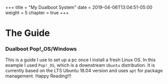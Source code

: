 +++
title = "My Dualboot System"
date = 2019-04-06T13:04:51-05:00
weight = 5
chapter = true
+++

# The Guide

### Dualboot Pop!_OS/Windows

This is a guide I use to set up a pc once I install a fresh Linux OS. In this example I used `Pop!_OS`, which is a downstream `Ubuntu` distribution. It is currently based on the LTS Ubuntu 18.04 version and uses `apt` for package management. Happy Reading!!!